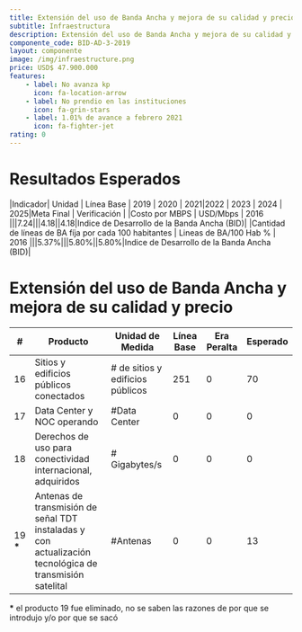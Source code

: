 ```yaml
---
title: Extensión del uso de Banda Ancha y mejora de su calidad y precio
subtitle: Infraestructura
description: Extensión del uso de Banda Ancha y mejora de su calidad y precio
componente_code: BID-AD-3-2019
layout: componente
image: /img/infraestructure.png
price: USD$ 47.900.000
features:
    - label: No avanza kp
      icon: fa-location-arrow
    - label: No prendio en las instituciones
      icon: fa-grin-stars
    - label: 1.01% de avance a febrero 2021
      icon: fa-fighter-jet
rating: 0
---
```


# Resultados Esperados

|Indicador| Unidad | Línea Base | 2019 | 2020 | 2021|2022 | 2023 | 2024 | 2025|Meta Final | Verificación |
|Costo por MBPS | USD/Mbps | 2016 |||7.24|||4.18||4.18|Indice de Desarrollo de la Banda Ancha (BID)|
|Cantidad de líneas de BA fíja por cada 100 habitantes | Lineas de BA/100 Hab % | 2016 |||5.37%|||5.80%||5.80%|Indice de Desarrollo de la Banda Ancha (BID)|

# Extensión del uso de Banda Ancha y mejora de su calidad y precio

|#| Producto | Unidad de Medida| Línea Base|Era Peralta|Esperado|
|-|--------------------|-----------------|-------- |-----------|--|
|16|Sitios y edificios públicos conectados|# de sitios y edificios públicos|251|0|70|
|17|Data Center y NOC operando|#Data Center|0|0|0|
|18|Derechos de uso para conectividad internacional, adquiridos|# Gigabytes/s|0|0|0|
|19 __*__ |Antenas de transmisión de señal TDT instaladas y con actualización tecnológica de transmisión satelital|#Antenas|0|0|13|

__*__ el producto 19 fue eliminado, no se saben las razones de por que se introdujo y/o por que se sacó
